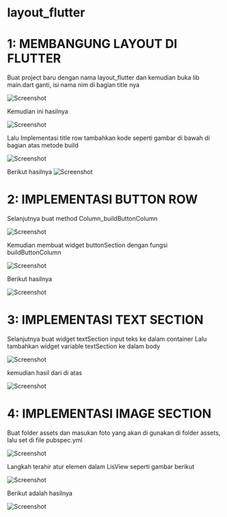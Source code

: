 # layout_flutter

# 1: MEMBANGUNG LAYOUT DI FLUTTER

Buat project baru dengan  nama layout_flutter dan kemudian buka lib main.dart ganti, isi nama nim di bagian title nya


![Screenshot](images/5.png)

Kemudian ini hasilnya

![Screenshot](images/01.png)

Lalu Implementasi title row tambahkan kode seperti gambar di bawah di bagian atas metode build 

![Screenshot](images/02.png)

Berikut hasilnya
![Screenshot](images/007.png)


# 2: IMPLEMENTASI BUTTON ROW


Selanjutnya buat method Column_buildButtonColumn 

![Screenshot](images/03.png)


Kemudian membuat widget buttonSection dengan fungsi buildButtonColumn

![Screenshot](images/04.png)

Berikut hasilnya

![Screenshot](images/006.png)


# 3: IMPLEMENTASI TEXT SECTION

Selanjutnya buat widget textSection input teks ke dalam container Lalu tambahkan widget variable textSection ke dalam body

![Screenshot](images/005.png)


kemudian hasil dari di atas

![Screenshot](images/004.png)


# 4: IMPLEMENTASI IMAGE SECTION

Buat folder assets dan masukan foto yang akan di gunakan di folder assets, lalu set di file pubspec.yml

![Screenshot](images/003.png)


Langkah terahir atur elemen dalam LisView seperti gambar berikut

![Screenshot](images/002.png)


Berikut adalah hasilnya

![Screenshot](images/001.png)


















